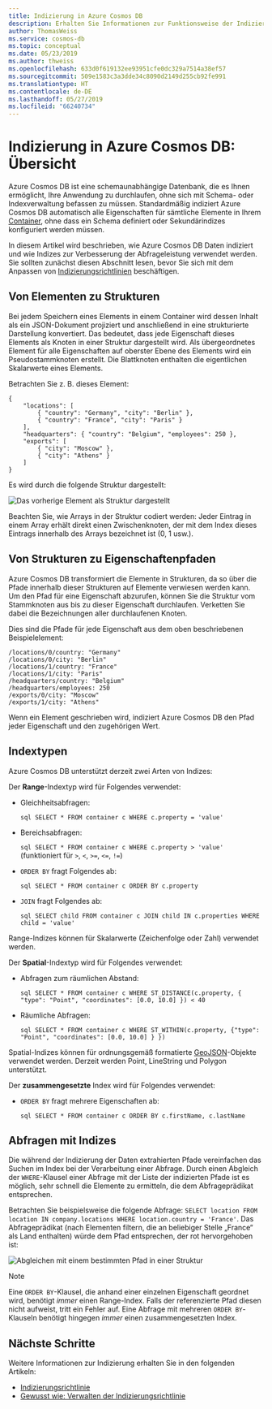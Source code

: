 ```yaml
---
title: Indizierung in Azure Cosmos DB
description: Erhalten Sie Informationen zur Funktionsweise der Indizierung in Azure Cosmos DB.
author: ThomasWeiss
ms.service: cosmos-db
ms.topic: conceptual
ms.date: 05/23/2019
ms.author: thweiss
ms.openlocfilehash: 633d0f619132ee93951cfe0dc329a7514a38ef57
ms.sourcegitcommit: 509e1583c3a3dde34c8090d2149d255cb92fe991
ms.translationtype: HT
ms.contentlocale: de-DE
ms.lasthandoff: 05/27/2019
ms.locfileid: "66240734"
---
```

# <a name="indexing-in-azure-cosmos-db---overview"></a>Indizierung in Azure Cosmos DB: Übersicht

Azure Cosmos DB ist eine schemaunabhängige Datenbank, die es Ihnen ermöglicht, Ihre Anwendung zu durchlaufen, ohne sich mit Schema- oder Indexverwaltung befassen zu müssen. Standardmäßig indiziert Azure Cosmos DB automatisch alle Eigenschaften für sämtliche Elemente in Ihrem [Container](databases-containers-items.md#azure-cosmos-containers), ohne dass ein Schema definiert oder Sekundärindizes konfiguriert werden müssen.

In diesem Artikel wird beschrieben, wie Azure Cosmos DB Daten indiziert und wie Indizes zur Verbesserung der Abfrageleistung verwendet werden. Sie sollten zunächst diesen Abschnitt lesen, bevor Sie sich mit dem Anpassen von [Indizierungsrichtlinien](index-policy.md) beschäftigen.

## <a name="from-items-to-trees"></a>Von Elementen zu Strukturen

Bei jedem Speichern eines Elements in einem Container wird dessen Inhalt als ein JSON-Dokument projiziert und anschließend in eine strukturierte Darstellung konvertiert. Das bedeutet, dass jede Eigenschaft dieses Elements als Knoten in einer Struktur dargestellt wird. Als übergeordnetes Element für alle Eigenschaften auf oberster Ebene des Elements wird ein Pseudostammknoten erstellt. Die Blattknoten enthalten die eigentlichen Skalarwerte eines Elements.

Betrachten Sie z. B. dieses Element:

    {
        "locations": [
            { "country": "Germany", "city": "Berlin" },
            { "country": "France", "city": "Paris" }
        ],
        "headquarters": { "country": "Belgium", "employees": 250 },
        "exports": [
            { "city": "Moscow" },
            { "city": "Athens" }
        ]
    }

Es wird durch die folgende Struktur dargestellt:

![Das vorherige Element als Struktur dargestellt](./media/index-overview/item-as-tree.png)

Beachten Sie, wie Arrays in der Struktur codiert werden: Jeder Eintrag in einem Array erhält direkt einen Zwischenknoten, der mit dem Index dieses Eintrags innerhalb des Arrays bezeichnet ist (0, 1 usw.).

## <a name="from-trees-to-property-paths"></a>Von Strukturen zu Eigenschaftenpfaden

Azure Cosmos DB transformiert die Elemente in Strukturen, da so über die Pfade innerhalb dieser Strukturen auf Elemente verwiesen werden kann. Um den Pfad für eine Eigenschaft abzurufen, können Sie die Struktur vom Stammknoten aus bis zu dieser Eigenschaft durchlaufen. Verketten Sie dabei die Bezeichnungen aller durchlaufenen Knoten.

Dies sind die Pfade für jede Eigenschaft aus dem oben beschriebenen Beispielelement:

    /locations/0/country: "Germany"
    /locations/0/city: "Berlin"
    /locations/1/country: "France"
    /locations/1/city: "Paris"
    /headquarters/country: "Belgium"
    /headquarters/employees: 250
    /exports/0/city: "Moscow"
    /exports/1/city: "Athens"

Wenn ein Element geschrieben wird, indiziert Azure Cosmos DB den Pfad jeder Eigenschaft und den zugehörigen Wert.

## <a name="index-kinds"></a>Indextypen

Azure Cosmos DB unterstützt derzeit zwei Arten von Indizes:

Der **Range**-Indextyp wird für Folgendes verwendet:

- Gleichheitsabfragen: 

   ```sql SELECT * FROM container c WHERE c.property = 'value'```

- Bereichsabfragen: 

   ```sql SELECT * FROM container c WHERE c.property > 'value'``` (funktioniert für `>`, `<`, `>=`, `<=`, `!=`)

- `ORDER BY` fragt Folgendes ab:

   ```sql SELECT * FROM container c ORDER BY c.property```

- `JOIN` fragt Folgendes ab: 

   ```sql SELECT child FROM container c JOIN child IN c.properties WHERE child = 'value'```

Range-Indizes können für Skalarwerte (Zeichenfolge oder Zahl) verwendet werden.

Der **Spatial**-Indextyp wird für Folgendes verwendet:

- Abfragen zum räumlichen Abstand: 

   ```sql SELECT * FROM container c WHERE ST_DISTANCE(c.property, { "type": "Point", "coordinates": [0.0, 10.0] }) < 40```

- Räumliche Abfragen: 

   ```sql SELECT * FROM container c WHERE ST_WITHIN(c.property, {"type": "Point", "coordinates": [0.0, 10.0] } })```

Spatial-Indizes können für ordnungsgemäß formatierte [GeoJSON](geospatial.md)-Objekte verwendet werden. Derzeit werden Point, LineString und Polygon unterstützt.

Der **zusammengesetzte** Index wird für Folgendes verwendet:

- `ORDER BY` fragt mehrere Eigenschaften ab: 

   ```sql SELECT * FROM container c ORDER BY c.firstName, c.lastName```

## <a name="querying-with-indexes"></a>Abfragen mit Indizes

Die während der Indizierung der Daten extrahierten Pfade vereinfachen das Suchen im Index bei der Verarbeitung einer Abfrage. Durch einen Abgleich der `WHERE`-Klausel einer Abfrage mit der Liste der indizierten Pfade ist es möglich, sehr schnell die Elemente zu ermitteln, die dem Abfrageprädikat entsprechen.

Betrachten Sie beispielsweise die folgende Abfrage: `SELECT location FROM location IN company.locations WHERE location.country = 'France'`. Das Abfrageprädikat (nach Elementen filtern, die an beliebiger Stelle „France“ als Land enthalten) würde dem Pfad entsprechen, der rot hervorgehoben ist:

![Abgleichen mit einem bestimmten Pfad in einer Struktur](./media/index-overview/matching-path.png)

> [!NOTE]
> Eine `ORDER BY`-Klausel, die anhand einer einzelnen Eigenschaft geordnet wird, benötigt *immer* einen Range-Index. Falls der referenzierte Pfad diesen nicht aufweist, tritt ein Fehler auf. Eine Abfrage mit mehreren `ORDER BY`-Klauseln benötigt hingegen *immer* einen zusammengesetzten Index.

## <a name="next-steps"></a>Nächste Schritte

Weitere Informationen zur Indizierung erhalten Sie in den folgenden Artikeln:

- [Indizierungsrichtlinie](index-policy.md)
- [Gewusst wie: Verwalten der Indizierungsrichtlinie](how-to-manage-indexing-policy.md)
